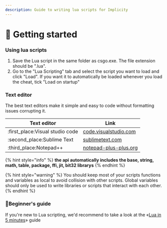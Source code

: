 ```yaml
---
description: Guide to writing lua scripts for Implicity
---
```


# 📲 Getting started

### Using lua scripts

1. Save the Lua script in the same folder as csgo.exe. The file extension should be ".lua".
2. Go to the "Lua Scripting" tab and select the script you want to load and click "Load". If you want it to automatically be loaded whenever you load the cheat, tick "Load on startup"

### Text editor

The best text editors make it simple and easy to code without formatting issues corrupting it.

| Text editor                      | Link                                                    |
| -------------------------------- | ------------------------------------------------------- |
| :first\_place:Visual studio code | [code.visualstudio.com](https://code.visualstudio.com/) |
| :second\_place:Sublime Text      | [sublimetext.com](https://www.sublimetext.com/)         |
| :third\_place:Notepad++          | [notepad-plus-plus.org](https://notepad-plus-plus.org/) |

{% hint style="info" %}
**the api automatically includes the base, string, math, table, package, ffi, jit, bit32 librarys**
{% endhint %}

{% hint style="warning" %}
You should keep most of your scripts functions and variables as local to avoid collision with other scripts. Global variables should only be used to write libraries or scripts that interact with each other.
{% endhint %}

### :beginner:Beginner's guide

If you're new to Lua scripting, we'd recommend to take a look at the «[Lua in 5 minutes](https://learnxinyminutes.com/docs/lua/)» guide

